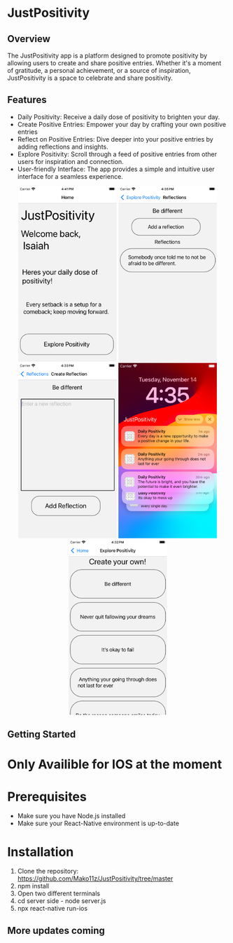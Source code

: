 # JustPositivity

## Overview

The JustPositivity app is a platform designed to promote positivity by allowing users to create and share positive entries. Whether it's a moment of gratitude, a personal achievement, or a source of inspiration, JustPositivity is a space to celebrate and share positivity.

## Features

- Daily Positivity: Receive a daily dose of positivity to brighten your day.
- Create Positive Entries: Empower your day by crafting your own positive entries
- Reflect on Positive Entries: Dive deeper into your positive entries by adding reflections and insights.
- Explore Positivity: Scroll through a feed of positive entries from other users for inspiration and connection.
- User-friendly Interface: The app provides a simple and intuitive user interface for a seamless experience.

<div align="center">
   <img src="./Images/Home_Screen.png" alt="Home" width="225" height="400" /> <img src="./Images/Reflection_Screen.png" alt="Reflection" width="225" height="400" /> <img src="./Images/Create_Reflection_Screen.png" alt="Create Reflection" width="225" height="400" /> <img src="./Images/Notifications.png" alt="Notifications" width="225" height="400" />

   <img src="./Images/Explore_Positivity_Screen.png" alt="Explore Positivity" width="225" height="400" />
</div>

## Getting Started

# Only Availible for IOS at the moment

# Prerequisites

- Make sure you have Node.js installed
- Make sure your React-Native environment is up-to-date

# Installation

1. Clone the repository: https://github.com/Mako11z/JustPositivity/tree/master
2. npm install
3. Open two different terminals
4. cd server side - node server.js
5. npx react-native run-ios

## More updates coming
